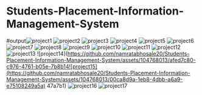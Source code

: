 # Students-Placement-Information-Management-System
#output![project1](https://github.com/namratabhosale20/Students-Placement-Information-Management-System/assets/104768013/74a2f697-4ed7-4f6d-babe-c166b6217c2a)
![project2](https://github.com/namratabhosale20/Students-Placement-Information-Management-System/assets/104768013/079c7abc-dfd5-435f-be9f-2e8583fcfaf8)
![project3](https://github.com/namratabhosale20/Students-Placement-Information-Management-System/assets/104768013/38f4b84f-b8c8-4c49-bf77-b9ecb10e87b7)
![project4](https://github.com/namratabhosale20/Students-Placement-Information-Management-System/assets/104768013/db81788f-f1ec-499a-9dc0-db4ee38cc56c)
![project5](https://github.com/namratabhosale20/Students-Placement-Information-Management-System/assets/104768013/8092e096-961a-4a84-b05b-1c3f1323eead)
![project6](https://github.com/namratabhosale20/Students-Placement-Information-Management-System/assets/104768013/22ae62f8-8a88-478e-af55-22cbdaacaa97)
![project7](https://github.com/namratabhosale20/Students-Placement-Information-Management-System/assets/104768013/3fa8de83-393c-491d-af87-1fb75f91ccae)
![project8](https://github.com/namratabhosale20/Students-Placement-Information-Management-System/assets/104768013/c4315423-a88d-44de-8086-9293caccaf7b)
![project9](https://github.com/namratabhosale20/Students-Placement-Information-Management-System/assets/104768013/9763c28c-df37-462f-9db1-c8316bfeab2c)
![project10](https://github.com/namratabhosale20/Students-Placement-Information-Management-System/assets/104768013/de0adb52-3b18-4d65-9e2a-0923009bc11e)
![project11](https://github.com/namratabhosale20/Students-Placement-Information-Management-System/assets/104768013/10894470-5d6c-4ef6-bee1-3aea5c790456)
![project12](https://github.com/namratabhosale20/Students-Placement-Information-Management-System/assets/104768013/6aa21e94-eba4-4ebf-9c14-60a8f9d02a95)
![project13](https://github.com/namratabhosale20/Students-Placement-Information-Management-System/assets/104768013/4c981bcd-238a-455a-9763-9b2d6a4fb720)
![project14](https://github.com/namratabhosale20/Students-Placement-Information-Management-System/assets/104768013/afed7c80-c976-4761-b05e-7b8b14![project15](https://github.com/namratabhosale20/Students-Placement-Information-Management-System/assets/104768013/00ca8d9a-1eb8-4dbb-a6a9-e75108249a5a)
47a7b1)
![project16](https://github.com/namratabhosale20/Students-Placement-Information-Management-System/assets/104768013/fb3d75e6-1e46-4d30-b533-35d57b44e2b0)
![project17](https://github.com/namratabhosale20/Students-Placement-Information-Management-System/assets/104768013/39cb4c6c-2a49-4470-af12-669d8cb74a99)
